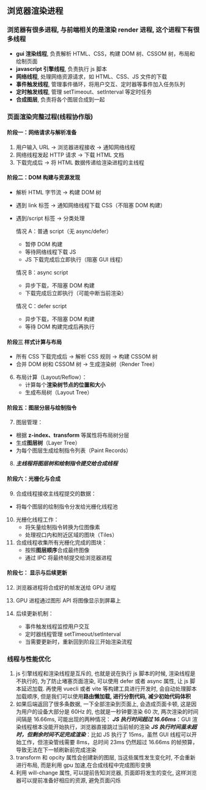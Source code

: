 ## 浏览器渲染进程

### 浏览器有很多进程, 与前端相关的是渲染 render 进程, 这个进程下有很多线程

- **gui 渲染线程**, 负责解析 HTML、CSS，构建 DOM 树、CSSOM 树，布局和绘制页面
- **javascript 引擎线程**, 负责执行 js 脚本
- **网络线程**, 处理网络资源请求，如 HTML、CSS、JS 文件的下载
- **事件触发线程**, 管理事件循环，将用户交互、定时器等事件加入任务队列
- **定时触发线程**, 管理 setTimeout、setInterval 等定时任务
- **合成图层**, 负责将各个图层合成到一起

### 页面渲染完整过程(线程协作版)

#### 阶段一：网络请求与解析准备

1. 用户输入 URL → 浏览器进程接收 → 通知网络线程
2. 网络线程发起 HTTP 请求 → 下载 HTML 文档
3. 下载完成后 → 将 HTML 数据传递给渲染进程的主线程

#### 阶段二：DOM 构建与资源发现

- 解析 HTML 字节流 → 构建 DOM 树
- 遇到 link 标签 → 通知网络线程下载 CSS（不阻塞 DOM 构建）
- 遇到/script 标签 → 分类处理

  情况 A：普通 script（无 async/defer）

  - 暂停 DOM 构建
  - 等待网络线程下载 JS
  - JS 下载完成后立即执行（阻塞 GUI 线程）

  情况 B：async script

  - 异步下载，不阻塞 DOM 构建
  - 下载完成后立即执行（可能中断当前渲染）

  情况 C：defer script

  - 异步下载，不阻塞 DOM 构建
  - 等待 DOM 构建完成后再执行

#### 阶段三 样式计算与布局

- 所有 CSS 下载完成后 → 解析 CSS 规则 → 构建 CSSOM 树
- 合并 DOM 树和 CSSOM 树 → 生成渲染树（Render Tree）

6. 布局计算（Layout/Reflow）：
   - 计算每个**渲染树节点的位置和大小**
   - 生成布局树（Layout Tree）

#### 阶段五：图层分层与绘制指令

7. 图层管理：

- 根据 **z-index、transform** 等属性将布局树分层
- 生成**图层树**（Layer Tree）
- 为每个图层生成绘制指令列表（Paint Records）

8. **_主线程将图层树和绘制指令提交给合成线程_**

#### 阶段六：光栅化与合成

9. 合成线程接收主线程提交的数据：

- 将每个图层的绘制指令分发给光栅化线程池

10. 光栅化线程工作：
    - 将矢量绘制指令转换为位图像素
    - 处理视口内和附近区域的图块（Tiles）
11. 合成线程收集所有光栅化完成的图块：
    - 按照**图层顺序**合成最终图像
    - 通过 IPC 将最终帧提交给浏览器进程

#### 阶段七： 显示与后续更新

12. 浏览器进程将合成好的帧发送给 GPU 进程
13. GPU 进程通过图形 API 将图像显示到屏幕上

14. 后续更新机制：
    - 事件触发线程监控用户交互
    - 定时器线程管理 setTimeout/setInterval
    - 当需要更新时，重新回到阶段三开始渲染流程

### 线程与性能优化

1. js 引擎线程和渲染线程是互斥的, 也就是说在执行 js 脚本的时候, 渲染线程是不执行的, 为了防止堵塞页面渲染, 可以使用 defer 或者 async 属性, 让 js 脚本延迟加载. 再使用 vuecli 或者 vite 等构建工具进行开发时, 会自动处理脚本加载顺序, 但是我们可以使用**路由懒加载, 进行分割代码, 减少初始代码体积**
2. 如果后端返回了很多条数据, 一下全部渲染到页面上, 会造成页面卡顿, 这是因为用户的设备大部分是 60Hz 的, 也就是一秒钟要渲染 60 次, 两次渲染的时间间隔是 16.66ms, 可能出现的两种情况：
   **_JS 执行时间超过 16.66ms_**：GUI 渲染线程根本没能开始执行，浏览器直接跳过当前帧的渲染
   **_JS 执行时间虽未超时，但剩余时间不足完成渲染_**：比如 JS 执行了 15ms，虽然 GUI 线程可以开始工作，但渲染管线需要 8ms，总时间 23ms 仍然超过 16.66ms 的帧预算，导致无法在下一帧刷新前完成渲染
3. transform 和 opcity 属性会创建新的图层, 当这些属性发生变化时, 不会重新进行布局, 而是利用 gpu 加速,在合成线程中完成图形变换
4. 利用 will-change 属性, 可以提前告知浏览器, 页面即将发生的变化, 这样浏览器可以提前准备好相应的资源, 避免页面闪烁
